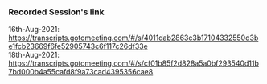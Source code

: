 ### Recorded Session's link
16th-Aug-2021: https://transcripts.gotomeeting.com/#/s/4011dab2863c3b17104332550d3be1fcb23669f6fe52905743c6f117c26df33e<br>
18th-Aug-2021: https://transcripts.gotomeeting.com/#/s/cf01b85f2d828a5a0bf293540d11b7bd000b4a55cafd8f9a73cad4395356cae8

